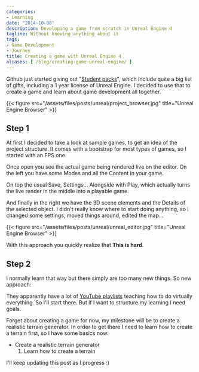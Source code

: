 ```yaml
---
categories:
- Learning
date: "2014-10-08"
description: Developing a game from scratch in Unreal Engine 4
tagline: Without knowing anything about it
tags:
- Game Development
- Journey
title: Creating a game with Unreal Engine 4
aliases: [ /blog/creating-game-unreal-engine/ ]
---
```


Github just started giving out "[Student packs](https://education.github.com/pack)", which include quite a big list of gifts, including a 1 year license of Unreal Engine. I decided to use that to create a game and learn about game development all together.

{{< figure src="/assets/files/posts/unreal/project_browser.jpg" title="Unreal Engine Browser" >}}

## Step 1

At first I decided to take a look at sample games, to get an idea of the project structure. It comes with a bootstrap for most types of games, so I started with an FPS one.

Once open you see the actual game being rendered live on the editor. On the left you have some Modes and all the Content in your game.

On top the usual Save, Settings... Alongside with Play, which actually turns the live render in the middle into a playable game.

And finally in the right we have the 3D scene elements and the Details of the selected object. I didn't really know where to start doing anything, so I changed some settings, moved things around, edited the map...

{{< figure src="/assets/files/posts/unreal/unreal_editor.jpg" title="Unreal Engine Browser" >}}


With this approach you quickly realize that **This is hard**.

## Step 2
I normally learn that way but there simply are too many new things. So new approach:

They apparently have a lot of [YouTube playlists](https://www.youtube.com/user/UnrealDevelopmentKit/playlists) teaching how to do virtually everything. So I'll start there. But if I want to structure my learning I need goals.

Forget about creating a game for now, my milestone will be to create a realistic terrain generator. In order to get there I need to learn how to create a terrain first, so I have some basics now:

* Create a realistic terrain generator
    1. Learn how to create a terrain

I'll keep updating this post as I progress :)
